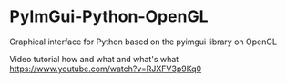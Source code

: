 # PyImGui-Python-OpenGL
Graphical interface for Python based on the pyimgui library on OpenGL

Video tutorial how and what and what's what
https://www.youtube.com/watch?v=RJXFV3p9Kq0
